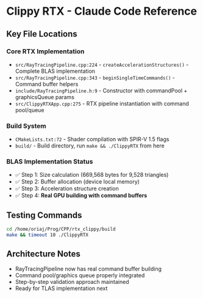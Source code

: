 # Clippy RTX - Claude Code Reference

## Key File Locations

### Core RTX Implementation
- `src/RayTracingPipeline.cpp:224` - `createAccelerationStructures()` - Complete BLAS implementation
- `src/RayTracingPipeline.cpp:343` - `beginSingleTimeCommands()` - Command buffer helpers
- `include/RayTracingPipeline.h:9` - Constructor with commandPool + graphicsQueue params
- `src/ClippyRTXApp.cpp:275` - RTX pipeline instantiation with command pool/queue

### Build System
- `CMakeLists.txt:72` - Shader compilation with SPIR-V 1.5 flags
- `build/` - Build directory, run `make && ./ClippyRTX` from here

### BLAS Implementation Status
- ✅ Step 1: Size calculation (669,568 bytes for 9,528 triangles)
- ✅ Step 2: Buffer allocation (device local memory)  
- ✅ Step 3: Acceleration structure creation
- ✅ Step 4: **Real GPU building with command buffers**

## Testing Commands
```bash
cd /home/oriaj/Prog/CPP/rtx_clippy/build
make && timeout 10 ./ClippyRTX
```

## Architecture Notes
- RayTracingPipeline now has real command buffer building
- Command pool/graphics queue properly integrated
- Step-by-step validation approach maintained
- Ready for TLAS implementation next